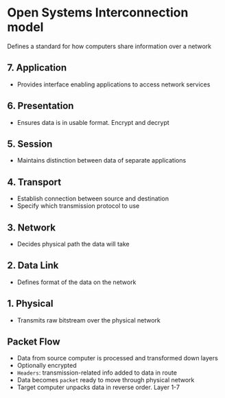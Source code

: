# Open Systems Interconnection model
Defines a standard for how computers share information over a network
## 7. Application
* Provides interface enabling applications to access network services
## 6. Presentation
* Ensures data is in usable format. Encrypt and decrypt
## 5. Session
* Maintains distinction between data of separate applications
## 4. Transport
* Establish connection between source and destination
* Specify which transmission protocol to use
## 3. Network
* Decides physical path the data will take
## 2. Data Link
* Defines format of the data on the network
## 1. Physical
* Transmits raw bitstream over the physical network
## Packet Flow
* Data from source computer is processed and transformed down layers
* Optionally encrypted
* `Headers`: transmission-related info added to data in route
* Data becomes `packet` ready to move through physical network
* Target computer unpacks data in reverse order. Layer 1-7
